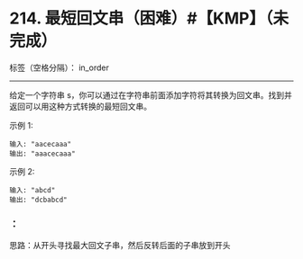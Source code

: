 ﻿# 214. 最短回文串（困难）#【KMP】（未完成）

标签（空格分隔）： in_order

---
给定一个字符串 s，你可以通过在字符串前面添加字符将其转换为回文串。找到并返回可以用这种方式转换的最短回文串。

示例 1:

    输入: "aacecaaa"
    输出: "aaacecaaa"

示例 2:

    输入: "abcd"
    输出: "dcbabcd"


### ：   
思路：从开头寻找最大回文子串，然后反转后面的子串放到开头
```c++

```
